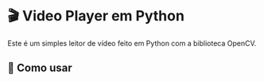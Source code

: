 # 🎬 Video Player em Python

Este é um simples leitor de vídeo feito em Python com a biblioteca OpenCV.

## 🚀 Como usar